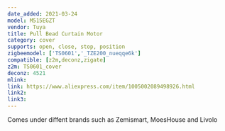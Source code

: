 ```yaml
---
date_added: 2021-03-24
model: M515EGZT
vendor: Tuya
title: Pull Bead Curtain Motor
category: cover
supports: open, close, stop, position
zigbeemodel: ['TS0601','_TZE200_nueqqe6k']
compatible: [z2m,deconz,zigate]
z2m: TS0601_cover
deconz: 4521
mlink: 
link: https://www.aliexpress.com/item/1005002089498926.html
link2: 
link3: 
---
```


Comes under diffent brands such as Zemismart, MoesHouse and Livolo
